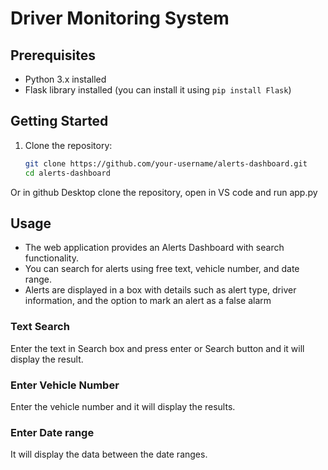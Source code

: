 # Driver Monitoring System
## Prerequisites

- Python 3.x installed
- Flask library installed (you can install it using `pip install Flask`)

## Getting Started

1. Clone the repository:

   ```bash
   git clone https://github.com/your-username/alerts-dashboard.git
   cd alerts-dashboard
   
Or in github Desktop clone the repository, open in VS code and run app.py
   
## Usage
<div>
  <ul>
  <li>The web application provides an Alerts Dashboard with search functionality.</li>
  <li>You can search for alerts using free text, vehicle number, and date range.</li>
  <li>Alerts are displayed in a box with details such as alert type, driver information, and the option to mark an alert as a false alarm</li>
</ul>
</div>

### Text Search <br>
Enter the text in Search box and press enter or Search button and it will display the result. <br>
### Enter Vehicle Number <br>
Enter the vehicle number and it will display the results.<br>
### Enter Date range <br>
It will display the data between the date ranges.
